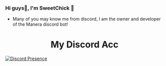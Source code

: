 ### Hi guys👋, I'm SweetChick 🐣

- Many of you may know me from discord, I am the owner and developer of the Manera discord bot!

<h1 align="center"> My Discord Acc </h1>

[![Discord Presence](https://lanyard.cnrad.dev/api/455854603867521036)](https://discord.com/users/455854603867521036)
